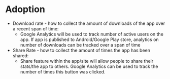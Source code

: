 

# Adoption
* Download rate - how to collect the amount of downloads of the app over a recent span of time:
  - Google Analytics will be used to track number of active users on the app. If app is published
  to Android/Google Play store, analytics on number of downloads can be tracked over a span of time
* Share Rate - how to collect the amount of times the app has been shared:
  - Share feature within the app/site will allow people to share their stats/the app to others. Google
  Analytics can be used to track the number of times this button was clicked. 



